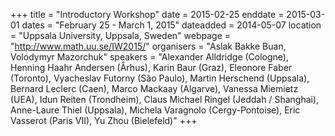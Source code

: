 +++
title = "Introductory Workshop"
date = 2015-02-25
enddate = 2015-03-01
dates = "February 25 - March 1, 2015"
dateadded = 2014-05-07
location = "Uppsala University, Uppsala, Sweden"
webpage = "http://www.math.uu.se/IW2015/"
organisers = "Aslak Bakke Buan, Volodymyr Mazorchuk"
speakers = "Alexander Alldridge (Cologne), Henning Haahr Andersen (Århus), Karin Baur (Graz), Eleonore Faber (Toronto), Vyacheslav Futorny (São Paulo), Martin Herschend (Uppsala), Bernard Leclerc (Caen), Marco Mackaay (Algarve), Vanessa Miemietz (UEA), Idun Reiten (Trondheim), Claus Michael Ringel (Jeddah / Shanghai), Anne-Laure Thiel (Uppsala), Michela Varagnolo (Cergy-Pontoise), Eric Vasserot (Paris VII), Yu Zhou (Bielefeld)"
+++
